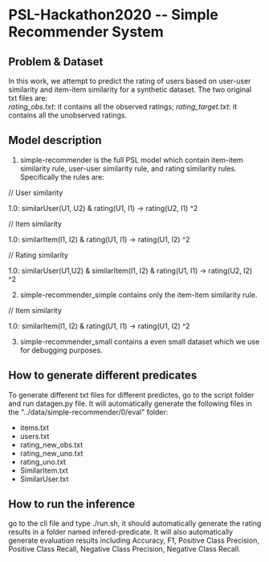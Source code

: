 # PSL-Hackathon2020 -- Simple Recommender System

## Problem & Dataset

In this work, we attempt to predict the rating of users based on user-user similarity and item-item similarity for a synthetic dataset. The two original txt files are:  
*rating_obs.txt*: it contains all the observed ratings;
*rating_target.txt*: it contains all the unobserved ratings.




## Model description
1. simple-recommender is the full PSL model which contain item-item similarity rule, user-user similarity rule, and rating similarity rules.
Specifically the rules are:

// User similarity

1.0: similarUser(U1, U2) & rating(U1, I1) ->  rating(U2, I1) ^2

// Item similarity 

1.0: similarItem(I1, I2)  & rating(U1, I1) ->  rating(U1, I2) ^2

// Rating similarity 

1.0: similarUser(U1,U2) & similarItem(I1, I2) & rating(U1, I1) ->  rating(U2, I2) ^2


2. simple-recommender_simple contains only the item-item similarity rule.

// Item similarity 

1.0: similarItem(I1, I2)  & rating(U1, I1) ->  rating(U1, I2) ^2


3. simple-recommender_small contains a even small dataset which we use for debugging purposes.

## How to generate different predicates
To generate different txt files for different predictes, go to the script folder and run datagen.py file. It will automatically generate the following files in the "../data/simple-recommender/0/eval" folder:
* items.txt
* users.txt
* rating_new_obs.txt
* rating_new_uno.txt
* rating_uno.txt
* SimilarItem.txt
* SimilarUser.txt



## How to run the inference
go to the cli file and type ./run.sh, it should automatically generate the rating results in a folder named infered-predicate. It will also automatically generate evaluation results including Accuracy, F1, Positive Class Precision, Positive Class Recall, Negative Class Precision, Negative Class Recall.




